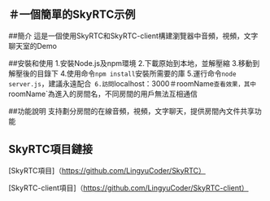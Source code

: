 ＃一個簡單的SkyRTC示例
---
##簡介
這是一個使用SkyRTC和SkyRTC-client構建瀏覽器中音頻，視頻，文字聊天室的Demo

##安裝和使用
1.安裝Node.js及npm環境
2.下載原始到本地，並解壓縮
3.移動到解壓後的目錄下
4.使用命令`npm install`安裝所需要的庫
5.運行命令`node server.js`，建議永遠配合`
6.訪問`localhost：3000＃roomName`查看效果，其中`roomName`為進入的房間名，不同房間的用戶無法互相通信

##功能說明
支持劃分房間的在線音頻，視頻，文字聊天，提供房間內文件共享功能

## SkyRTC項目鏈接
[SkyRTC項目]（https://github.com/LingyuCoder/SkyRTC）

[SkyRTC-client項目]（https://github.com/LingyuCoder/SkyRTC-client）